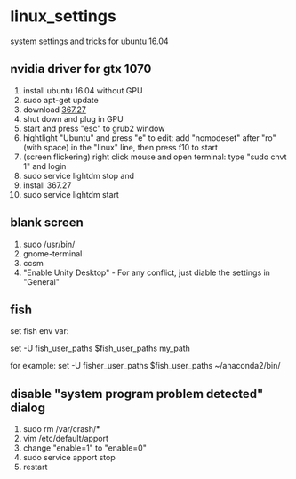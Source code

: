 # linux_settings
system settings and tricks for ubuntu 16.04

## nvidia driver for gtx 1070
1. install ubuntu 16.04 without GPU
2. sudo apt-get update 
3. download [367.27](http://www.nvidia.com/download/driverResults.aspx/104284/en-us)
4. shut down and plug in GPU
5. start and press "esc" to grub2 window
6. hightlight "Ubuntu" and press "e" to edit: add "nomodeset" after "ro" (with space) in the "linux" line, then press f10 to start
7. (screen flickering) right click mouse and open terminal: type "sudo chvt 1" and login
8. sudo service lightdm stop and 
9. install 367.27
10. sudo service lightdm start

## blank screen
1. sudo /usr/bin/
2. gnome-terminal
3. ccsm
4. "Enable Unity Desktop" - For any conflict, just diable the settings in "General"


## fish
set fish env var:

set -U fish_user_paths $fish_user_paths my_path

for example: set -U fisher_user_paths $fish_user_paths ~/anaconda2/bin/

## disable "system program problem detected" dialog
1. sudo rm /var/crash/*
2. vim /etc/default/apport
3. change "enable=1" to "enable=0"
4. sudo service apport stop
5. restart
